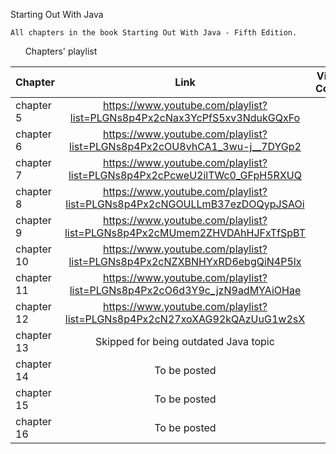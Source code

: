 Starting Out With Java 

````
All chapters in the book Starting Out With Java - Fifth Edition. 
````

&nbsp;&nbsp;&nbsp;&nbsp;&nbsp;&nbsp;Chapters' playlist

| Chapter        | Link           | Video Count  |
| ------------- |:-------------:| -----:|
| chapter 5     | https://www.youtube.com/playlist?list=PLGNs8p4Px2cNax3YcPfS5xv3NdukGQxFo| 26|
| chapter 6      | https://www.youtube.com/playlist?list=PLGNs8p4Px2cOU8vhCA1_3wu-j__7DYGp2      |   14|
| chapter 7 | https://www.youtube.com/playlist?list=PLGNs8p4Px2cPcweU2ilTWc0_GFpH5RXUQ      |    20 |
| chapter 8 | https://www.youtube.com/playlist?list=PLGNs8p4Px2cNGOULLmB37ezDOQypJSAOi |16 |
| chapter 9|https://www.youtube.com/playlist?list=PLGNs8p4Px2cMUmem2ZHVDAhHJFxTfSpBT|10|
| chapter 10 |https://www.youtube.com/playlist?list=PLGNs8p4Px2cNZXBNHYxRD6ebgQiN4P5lx|10|
| chapter 11 |https://www.youtube.com/playlist?list=PLGNs8p4Px2cO6d3Y9c_jzN9adMYAiOHae|10|
| chapter 12 |https://www.youtube.com/playlist?list=PLGNs8p4Px2cN27xoXAG92kQAzUuG1w2sX|11|
| chapter 13 |Skipped for being outdated Java topic|0|
| chapter 14 |To be posted|0|
| chapter 15 |To be posted|0|
| chapter 16 |To be posted|0|

